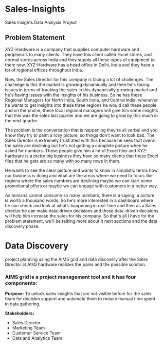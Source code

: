 # Sales-Insights
Sales Insights Data Analysis Project
## Problem Statement

XYZ-Hardware is a company that supplies computer hardware and peripherals to many clients. They have this client called Excel stores, and normal stores across India and they supply all these types of equipment to them now. XYZ-Hardware has a head office in Delhi, India and they have a lot of regional offices throughout India.

Now, the Sales Director for this company is facing a lot of challenges. The challenge is this the market is growing dynamically and then he's facing issues in terms of tracking the sales in this dynamically growing market and he's having issues with the insights of his business. So he has these Regional Managers for North India, South India, and Central India, whenever he wants to get insights into these three regions he would call these people and on the phone, these local regional managers will give him some insights that this was the sales last quarter and we are going to grow by this much in the next quarter.

The problem is the conversation that is happening they're all verbal and you know they try to paint a rosy picture, so things don't want to look bad. The Sales Director is extremely frustrated with this because he sees that overall the sales are declining but he's not getting a complete picture when he asked for numbers. These people give him a lot of Excel files and XYZ-hardware is a pretty big business they have so many clients that these Excel files that he gets are so many with so many rows in them. 

He wants to see the clear picture and wants to know in simplistic terms how our business is doing and what are the areas where we need to focus like regions where the sales numbers are declining maybe we can start some promotional offers or maybe we can engage with customers in a better way.

As humans cannot consume so many numbers, there is a saying, a picture is worth a thousand words. So he's more interested in a dashboard where he can check and look at what’s happening in real-time and then as a Sales director he can make data-driven decisions and these data-driven decisions will help him increase the sales for his company. So that's all I have for the problem statement, we'll be talking more about it next sections and the data discovery phase.

# Data Discovery
project planning using the AIMS grid and data discovery after the Sales Director at AtliQ hardware realizes the pains and the possible solution. 
### AIMS grid is a project management tool and it has four components:
**Purpose:**
To unlock sales insights that are not visible before for the sales team for decision support and automate them to reduce manual time spent in data gathering.

**Stakeholders:**
* Sales Director
* Marketing Team
* Customer Service Team
* Data and Analytics Team

